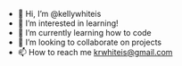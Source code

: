 - 👋 Hi, I’m @kellywhiteis
- 👀 I’m interested in learning! 
- 🌱 I’m currently learning how to code
- 💞️ I’m looking to collaborate on projects
- 📫 How to reach me krwhiteis@gmail.com

<!---
kellywhiteis/kellywhiteis is a ✨ special ✨ repository because its `README.md` (this file) appears on your GitHub profile.
You can click the Preview link to take a look at your changes.
--->
